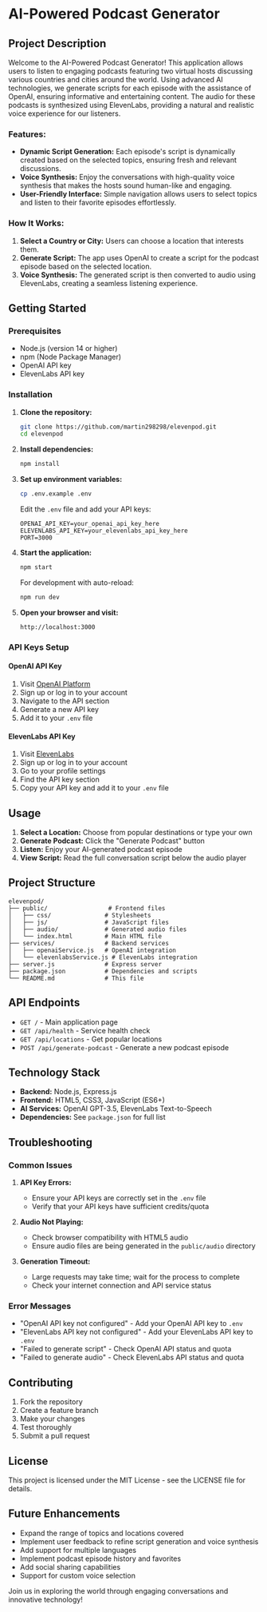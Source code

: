 # AI-Powered Podcast Generator

## Project Description

Welcome to the AI-Powered Podcast Generator! This application allows users to listen to engaging podcasts featuring two virtual hosts discussing various countries and cities around the world. Using advanced AI technologies, we generate scripts for each episode with the assistance of OpenAI, ensuring informative and entertaining content. The audio for these podcasts is synthesized using ElevenLabs, providing a natural and realistic voice experience for our listeners.

### Features:
- **Dynamic Script Generation:** Each episode's script is dynamically created based on the selected topics, ensuring fresh and relevant discussions.
- **Voice Synthesis:** Enjoy the conversations with high-quality voice synthesis that makes the hosts sound human-like and engaging.
- **User-Friendly Interface:** Simple navigation allows users to select topics and listen to their favorite episodes effortlessly.

### How It Works:
1. **Select a Country or City:** Users can choose a location that interests them.
2. **Generate Script:** The app uses OpenAI to create a script for the podcast episode based on the selected location.
3. **Voice Synthesis:** The generated script is then converted to audio using ElevenLabs, creating a seamless listening experience.

## Getting Started

### Prerequisites
- Node.js (version 14 or higher)
- npm (Node Package Manager)
- OpenAI API key
- ElevenLabs API key

### Installation

1. **Clone the repository:**
   ```bash
   git clone https://github.com/martin298298/elevenpod.git
   cd elevenpod
   ```

2. **Install dependencies:**
   ```bash
   npm install
   ```

3. **Set up environment variables:**
   ```bash
   cp .env.example .env
   ```
   
   Edit the `.env` file and add your API keys:
   ```
   OPENAI_API_KEY=your_openai_api_key_here
   ELEVENLABS_API_KEY=your_elevenlabs_api_key_here
   PORT=3000
   ```

4. **Start the application:**
   ```bash
   npm start
   ```
   
   For development with auto-reload:
   ```bash
   npm run dev
   ```

5. **Open your browser and visit:**
   ```
   http://localhost:3000
   ```

### API Keys Setup

#### OpenAI API Key
1. Visit [OpenAI Platform](https://platform.openai.com/)
2. Sign up or log in to your account
3. Navigate to the API section
4. Generate a new API key
5. Add it to your `.env` file

#### ElevenLabs API Key
1. Visit [ElevenLabs](https://elevenlabs.io/)
2. Sign up or log in to your account
3. Go to your profile settings
4. Find the API key section
5. Copy your API key and add it to your `.env` file

## Usage

1. **Select a Location:** Choose from popular destinations or type your own
2. **Generate Podcast:** Click the "Generate Podcast" button
3. **Listen:** Enjoy your AI-generated podcast episode
4. **View Script:** Read the full conversation script below the audio player

## Project Structure

```
elevenpod/
├── public/                 # Frontend files
│   ├── css/               # Stylesheets
│   ├── js/                # JavaScript files
│   ├── audio/             # Generated audio files
│   └── index.html         # Main HTML file
├── services/              # Backend services
│   ├── openaiService.js   # OpenAI integration
│   └── elevenlabsService.js # ElevenLabs integration
├── server.js              # Express server
├── package.json           # Dependencies and scripts
└── README.md              # This file
```

## API Endpoints

- `GET /` - Main application page
- `GET /api/health` - Service health check
- `GET /api/locations` - Get popular locations
- `POST /api/generate-podcast` - Generate a new podcast episode

## Technology Stack

- **Backend:** Node.js, Express.js
- **Frontend:** HTML5, CSS3, JavaScript (ES6+)
- **AI Services:** OpenAI GPT-3.5, ElevenLabs Text-to-Speech
- **Dependencies:** See `package.json` for full list

## Troubleshooting

### Common Issues

1. **API Key Errors:**
   - Ensure your API keys are correctly set in the `.env` file
   - Verify that your API keys have sufficient credits/quota

2. **Audio Not Playing:**
   - Check browser compatibility with HTML5 audio
   - Ensure audio files are being generated in the `public/audio` directory

3. **Generation Timeout:**
   - Large requests may take time; wait for the process to complete
   - Check your internet connection and API service status

### Error Messages

- "OpenAI API key not configured" - Add your OpenAI API key to `.env`
- "ElevenLabs API key not configured" - Add your ElevenLabs API key to `.env`
- "Failed to generate script" - Check OpenAI API status and quota
- "Failed to generate audio" - Check ElevenLabs API status and quota

## Contributing

1. Fork the repository
2. Create a feature branch
3. Make your changes
4. Test thoroughly
5. Submit a pull request

## License

This project is licensed under the MIT License - see the LICENSE file for details.

## Future Enhancements

- Expand the range of topics and locations covered
- Implement user feedback to refine script generation and voice synthesis
- Add support for multiple languages
- Implement podcast episode history and favorites
- Add social sharing capabilities
- Support for custom voice selection

Join us in exploring the world through engaging conversations and innovative technology!